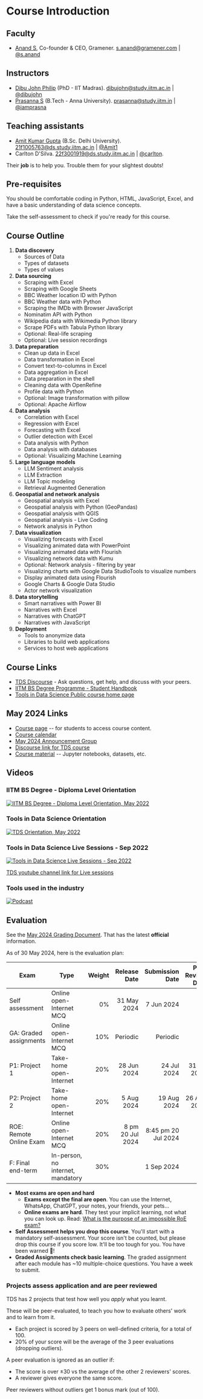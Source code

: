 # Course Introduction

## Faculty

- [Anand S](https://www.linkedin.com/in/sanand0/), Co-founder & CEO, Gramener.
  [s.anand@gramener.com](mailto:s.anand@gramener.com) |
  [@s.anand](https://discourse.onlinedegree.iitm.ac.in/u/s.anand)

## Instructors

- [Dibu John Philip](https://www.linkedin.com/in/dibujphilip/) (PhD - IIT Madras).
  [dibujohn@study.iitm.ac.in](mailto:dibujohn@study.iitm.ac.in) |
  [@dibujohn](https://discourse.onlinedegree.iitm.ac.in/u/dibujohn)
- [Prasanna S](https://www.linkedin.com/in/prasanna-sugumaran-ab980222/) (B.Tech - Anna University).
  [prasanna@study.iitm.in](mailto:prasanna@study.iitm.in) |
  [@iamprasna](https://discourse.onlinedegree.iitm.ac.in/u/iamprasna)

## Teaching assistants

- [Amit Kumar Gupta](https://www.linkedin.com/in/amit-gupta-321994252/) (B.Sc. Delhi University).
  [21f1005763@ds.study.iitm.ac.in](mailto:21f1005763@ds.study.iitm.ac.in) |
  [@Amit1](https://discourse.onlinedegree.iitm.ac.in/u/Amit1)
- Carlton D'Silva.
  [22f3001919@ds.study.iitm.ac.in](mailto:22f3001919@ds.study.iitm.ac.in) |
  [@carlton](https://discourse.onlinedegree.iitm.ac.in/u/carlton).

<!--
- Mahesh Balan U (MS, PhD - IIT Madras)
- Dixon Prem Daniel (PhD - IIT Madras)
- Ravi Teja (MS - IIT Madras)
- Sathiesh (MS - IIT Madras)
- Rohith Srinivaas M (B.Tech, M.Tech - IIT Madras)
-->

Their **job** is to help you. Trouble them for your slightest doubts!

## Pre-requisites

You should be comfortable coding in Python, HTML, JavaScript, Excel, and have a basic understanding of data science concepts.

Take the self-assessment to check if you're ready for this course.

## Course Outline

1. **Data discovery**
   - Sources of Data
   - Types of datasets
   - Types of values
2. **Data sourcing**
   - Scraping with Excel
   - Scraping with Google Sheets
   - BBC Weather location ID with Python
   - BBC Weather data with Python
   - Scraping the IMDb with Browser JavaScript
   - Nominatim API with Python
   - Wikipedia data with Wikimedia Python library
   - Scrape PDFs with Tabula Python library
   - Optional: Real-life scraping
   - Optional: Live session recordings
3. **Data preparation**
   - Clean up data in Excel
   - Data transformation in Excel
   - Convert text-to-columns in Excel
   - Data aggregation in Excel
   - Data preparation in the shell
   - Cleaning data with OpenRefine
   - Profile data with Python
   - Optional: Image transformation with pillow
   - Optional: Apache Airflow
4. **Data analysis**
   - Correlation with Excel
   - Regression with Excel
   - Forecasting with Excel
   - Outlier detection with Excel
   - Data analysis with Python
   - Data analysis with databases
   - Optional: Visualizing Machine Learning
5. **Large language models**
   - LLM Sentiment analysis
   - LLM Extraction
   - LLM Topic modeling
   - Retrieval Augmented Generation
6. **Geospatial and network analysis**
   - Geospatial analysis with Excel
   - Geospatial analysis with Python (GeoPandas)
   - Geospatial analysis with QGIS
   - Geospatial analysis - Live Coding
   - Network analysis in Python
7. **Data visualization**
   - Visualizing forecasts with Excel
   - Visualizing animated data with PowerPoint
   - Visualizing animated data with Flourish
   - Visualizing network data with Kumu
   - Optional: Network analysis - filtering by year
   - Visualizing charts with Google Data StudioTools to visualize numbers
   - Display animated data using Flourish
   - Google Charts & Google Data Studio
   - Actor network visualization
8. **Data storytelling**
   - Smart narratives with Power BI
   - Narratives with Excel
   - Narratives with ChatGPT
   - Narratives with JavaScript
9. **Deployment**
   - Tools to anonymize data
   - Libraries to build web applications
   - Services to host web applications

## Course Links

- [TDS Discourse](https://discourse.onlinedegree.iitm.ac.in/c/courses/tds-kb/34) - Ask questions, get help, and discuss with your peers.
- [IITM BS Degree Programme - Student Handbook](https://docs.google.com/document/u/1/d/e/2PACX-1vQB7SYIXQPJr0-WcfekVVSt488MdlkNzRUPacbRh2QgOALXcinPybopWIFlY83tdr_mH1QtrhCIsFUq/pub)
- [Tools in Data Science Public course home page](https://study.iitm.ac.in/ds/course_pages/BSSE2002.html)

## May 2024 Links

- [Course page](https://seek.onlinedegree.iitm.ac.in/courses/ns_24t2_se2002) -- for students to access course content.
- [Course calendar](https://calendar.google.com/calendar/?cid=Y19ib2Y3bnMxbDduNm84azA1dHA4YTlxNWIwZ0Bncm91cC5jYWxlbmRhci5nb29nbGUuY29t)
- [May 2024 Announcement Group](https://groups.google.com/a/study.iitm.ac.in/group/24t2-se2002-announce)
- [Discourse link for TDS course](https://discourse.onlinedegree.iitm.ac.in/c/courses/tds-kb/34)
- [Course material](https://drive.google.com/drive/folders/1FE0YPAxcxMzZdjnp3FopuJCI3A2Vq6fC?usp=drive_link) -- Jupyter notebooks, datasets, etc.

<!--

- [Python code used in each week](https://drive.google.com/drive/folders/1oDJStoIiupVdZowP4SiUwq0ABO9RWzl7)
- [Other Materials](https://drive.google.com/drive/folders/1AA3jc-kqgyxUlhAL-w06J39DmctBm1eM)

-->

## Videos

### IITM BS Degree - Diploma Level Orientation

[![IITM BS Degree - Diploma Level Orientation, May 2022](https://img.youtube.com/vi_webp/Dj7X0bQRJSs/sddefault.webp)](https://youtu.be/Dj7X0bQRJSs)

### Tools in Data Science Orientation

[![TDS Orientation, May 2022](https://img.youtube.com/vi_webp/_c_aFQ0ObLo/sddefault.webp)](https://youtu.be/_c_aFQ0ObLo?t=4186)

### Tools in Data Science Live Sessions - Sep 2022

[![Tools in Data Science Live Sessions - Sep 2022](https://i.ytimg.com/vi_webp/bbhmW8LPqmc/sddefault.webp)](https://www.youtube.com/playlist?list=PL_h5u1jMeBCnLbjTZnVjF_8jdpHGtGoKN)

[TDS youtube channel link for Live sessions](https://www.youtube.com/@se-lr5ff)

### Tools used in the industry

[![Podcast](https://i.ytimg.com/vi_webp/DH0Q4LiSgkE/sddefault.webp)](https://youtu.be/DH0Q4LiSgkE)

## Evaluation

See the [May 2024 Grading Document](https://docs.google.com/document/d/e/2PACX-1vQ6IfNfkNMHgFuUbaVtTesUtqhCQ9kfcJW5dV1E_hkC3pqsYe4kEfP55oiIs4DqZgU-Fjssvn6DtjAr/pub). That has the latest **official** information.

As of 30 May 2024, here is the evaluation plan:

| Exam                    | Type                              | Weight |     Release Date |     Submission Date | Peer Review Date |
| ----------------------- | --------------------------------- | -----: | ---------------: | ------------------: | ---------------: |
| Self assessment         | Online open-Internet MCQ          |     0% |      31 May 2024 |          7 Jun 2024 |                  |
| GA: Graded assignments  | Online open-Internet MCQ          |    10% |         Periodic |            Periodic |                  |
| P1: Project 1           | Take-home open-Internet           |    20% |      28 Jun 2024 |         24 Jul 2024 |      31 Jul 2024 |
| P2: Project 2           | Take-home open-Internet           |    20% |       5 Aug 2024 |         19 Aug 2024 |      26 Aug 2024 |
| ROE: Remote Online Exam | Online open-Internet MCQ          |    20% | 8 pm 20 Jul 2024 | 8:45 pm 20 Jul 2024 |                  |
| F: Final end-term       | In-person, no internet, mandatory |    30% |                  |          1 Sep 2024 |                  |

<!--
Week schedule:

| Week    | Content Release        | GA Submission              | Peer Review                |
| ------- | ---------------------- | -------------------------- | -------------------------- |
| Week 1  | Friday, May 31, 2024   | Wednesday, June 12, 2024   | Sunday, June 16, 2024      |
| Week 2  | Friday, June 7, 2024   | Wednesday, June 19, 2024   | Sunday, June 16, 2024      |
| Week 3  | Friday, June 14, 2024  | Wednesday, June 26, 2024   | Sunday, June 23, 2024      |
| Week 4  | Friday, June 21, 2024  | Wednesday, July 3, 2024    | Sunday, June 30, 2024      |
| Week 5  | Friday, June 28, 2024  | Sunday, July 14, 2024      | Sunday, July 14, 2024      |
| Week 6  | Friday, July 5, 2024   | Wednesday, July 17, 2024   | Monday, July 22, 2024      |
| Week 7  | Friday, July 12, 2024  | Wednesday, July 24, 2024   | Sunday, July 28, 2024      |
| Week 8  | Friday, July 19, 2024  | Wednesday, July 31, 2024   | Sunday, July 28, 2024      |
| Week 9  | Friday, July 26, 2024  | Sunday, August 11, 2024    | Sunday, August 11, 2024    |
| Week 10 | Friday, August 2, 2024 | Wednesday, August 21, 2024 | Tuesday, August 20, 2024   |
| Week 11 | Friday, August 9, 2024 | Wednesday, August 21, 2024 | Tuesday, August 20, 2024   |
| Week 12 | Friday, August 9, 2024 | Wednesday, August 28, 2024 | Wednesday, August 28, 2024 |

-->

- **Most exams are open and hard**
  - **Exams except the final are open**. You can use the Internet, WhatsApp, ChatGPT, your notes, your friends, your pets...
  - **Online exams are hard**. They test your implicit learning, not what you can look up. Read: [What is the purpose of an impossible RoE exam?](https://discourse.onlinedegree.iitm.ac.in/t/whats-the-actual-purpose-of-impossible-roe-exam/99838/2)
- **Self Assessment helps you drop this course**. You'll start with a mandatory self-assessment. Your score isn't be counted, but please drop this course if you score low. It'll be too tough for you. You have been warned 🙂!
- **Graded Assignments check basic learning**. The graded assignment after each module has ~10 multiple-choice questions. You have a week to submit.

### Projects assess application and are peer reviewed

TDS has 2 projects that test how well you _apply_ what you learnt.

These will be peer-evaluated, to teach you how to evaluate others' work and to learn from it.

- Each project is scored by 3 peers on well-defined criteria, for a total of 100.
- 20% of your score will be the average of the 3 peer evaluations (dropping outliers).

A peer evaluation is ignored as an outlier if:

- The score is over ±30 vs the average of the other 2 reviewers' scores.
- A reviewer gives everyone the same score.

Peer reviewers without outliers get 1 bonus mark (out of 100).
